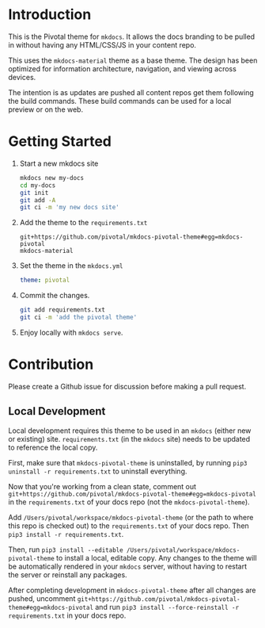 # Introduction

This is the Pivotal theme for `mkdocs`.
It allows the docs branding to be pulled in without having any HTML/CSS/JS in your content repo.

This uses the `mkdocs-material` theme as a base theme.
The design has been optimized for information architecture, navigation, and viewing across devices.

The intention is as updates are pushed all content repos get them following the build commands.
These build commands can be used for a local preview or on the web.

# Getting Started

1. Start a new mkdocs site

   ```bash
   mkdocs new my-docs
   cd my-docs
   git init
   git add -A
   git ci -m 'my new docs site'
   ```

1. Add the theme to the `requirements.txt`

   ```
   git+https://github.com/pivotal/mkdocs-pivotal-theme#egg=mkdocs-pivotal
   mkdocs-material
   ```

1. Set the theme in the `mkdocs.yml`

   ```yaml
   theme: pivotal
   ```

1. Commit the changes.

   ```bash
   git add requirements.txt
   git ci -m 'add the pivotal theme'
   ```

1. Enjoy locally with `mkdocs serve`.

# Contribution

Please create a Github issue for discussion 
before making a pull request.

## Local Development

Local development requires this theme 
to be used in an `mkdocs` (either new or existing) site.
`requirements.txt` (in the `mkdocs` site) needs to be updated
to reference the local copy.

First, make sure that `mkdocs-pivotal-theme` is uninstalled,
by running `pip3 uninstall -r requirements.txt` to uninstall everything.

Now that you're working from a clean state,
comment out `git+https://github.com/pivotal/mkdocs-pivotal-theme#egg=mkdocs-pivotal` 
in the `requirements.txt` of your docs repo (not the `mkdocs-pivotal-theme`).

Add `/Users/pivotal/workspace/mkdocs-pivotal-theme`
(or the path to where this repo is checked out)
to the `requirements.txt` of your docs repo.
Then `pip3 install -r requirements.txt`.

Then, run `pip3 install --editable /Users/pivotal/workspace/mkdocs-pivotal-theme`
to install a local, editable copy.
Any changes to the theme will be automatically rendered in your `mkdocs` server,
without having to restart the server or reinstall any packages.

After completing development in `mkdocs-pivotal-theme`
after all changes are pushed,
uncomment `git+https://github.com/pivotal/mkdocs-pivotal-theme#egg=mkdocs-pivotal`
and run `pip3 install --force-reinstall -r requirements.txt` in your docs repo.



